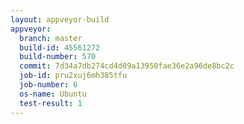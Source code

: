 ```yaml
---
layout: appveyor-build
appveyor:
  branch: master
  build-id: 45561272
  build-number: 570
  commit: 7d34a7db274cd4d09a13950fae36e2a96de8bc2c
  job-id: pru2xuj6mh385tfu
  job-number: 6
  os-name: Ubuntu
  test-result: 1
---
```

